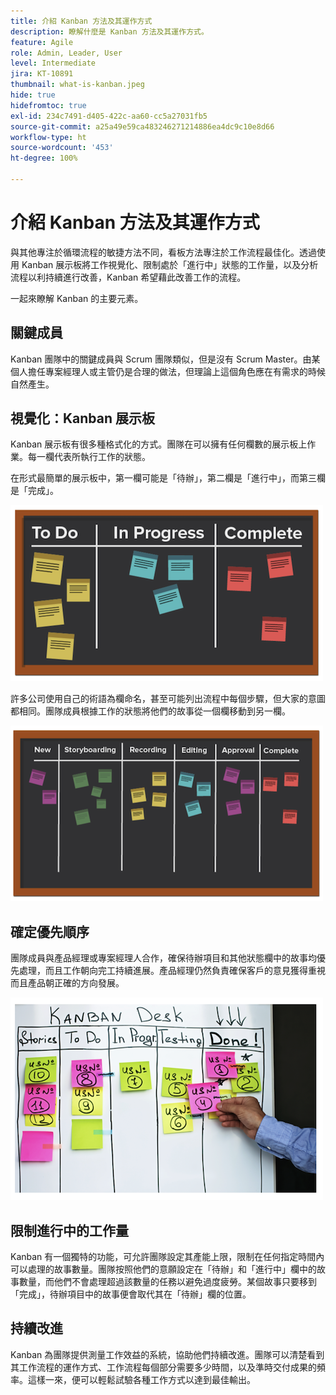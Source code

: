 ```yaml
---
title: 介紹 Kanban 方法及其運作方式
description: 瞭解什麼是 Kanban 方法及其運作方式。
feature: Agile
role: Admin, Leader, User
level: Intermediate
jira: KT-10891
thumbnail: what-is-kanban.jpeg
hide: true
hidefromtoc: true
exl-id: 234c7491-d405-422c-aa60-cc5a27031fb5
source-git-commit: a25a49e59ca483246271214886ea4dc9c10e8d66
workflow-type: ht
source-wordcount: '453'
ht-degree: 100%

---
```


# 介紹 Kanban 方法及其運作方式

與其他專注於循環流程的敏捷方法不同，看板方法專注於工作流程最佳化。透過使用 Kanban 展示板將工作視覺化、限制處於「進行中」狀態的工作量，以及分析流程以利持續進行改善，Kanban 希望藉此改善工作的流程。


一起來瞭解 Kanban 的主要元素。



## 關鍵成員

Kanban 團隊中的關鍵成員與 Scrum 團隊類似，但是沒有 Scrum Master。由某個人擔任專案經理人或主管仍是合理的做法，但理論上這個角色應在有需求的時候自然產生。

## 視覺化：Kanban 展示板

Kanban 展示板有很多種格式化的方式。團隊在可以擁有任何欄數的展示板上作業。每一欄代表所執行工作的狀態。

在形式最簡單的展示板中，第一欄可能是「待辦」，第二欄是「進行中」，而第三欄是「完成」。

![黑板和便利貼](assets/agile4-01.png)

許多公司使用自己的術語為欄命名，甚至可能列出流程中每個步驟，但大家的意圖都相同。團隊成員根據工作的狀態將他們的故事從一個欄移動到另一欄。

![黑板和便利貼](assets/agile4-02.png)

## 確定優先順序

團隊成員與產品經理或專案經理人合作，確保待辦項目和其他狀態欄中的故事均優先處理，而且工作朝向完工持續進展。產品經理仍然負責確保客戶的意見獲得重視而且產品朝正確的方向發展。

![Kanban 白板](assets/agile4-03.png)

## 限制進行中的工作量

Kanban 有一個獨特的功能，可允許團隊設定其產能上限，限制在任何指定時間內可以處理的故事數量。團隊按照他們的意願設定在「待辦」和「進行中」欄中的故事數量，而他們不會處理超過該數量的任務以避免過度疲勞。某個故事只要移到「完成」，待辦項目中的故事便會取代其在「待辦」欄的位置。

## 持續改進

Kanban 為團隊提供測量工作效益的系統，協助他們持續改進。團隊可以清楚看到其工作流程的運作方式、工作流程每個部分需要多少時間，以及準時交付成果的頻率。這樣一來，便可以輕鬆試驗各種工作方式以達到最佳輸出。
